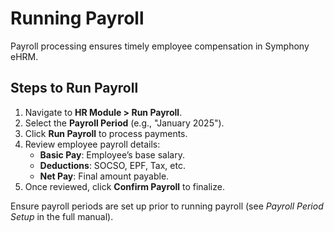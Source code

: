 # Running Payroll

Payroll processing ensures timely employee compensation in Symphony eHRM.

## Steps to Run Payroll

1. Navigate to **HR Module > Run Payroll**.
2. Select the **Payroll Period** (e.g., "January 2025").
3. Click **Run Payroll** to process payments.
4. Review employee payroll details:
     - **Basic Pay**: Employee’s base salary.
     - **Deductions**: SOCSO, EPF, Tax, etc.
     - **Net Pay**: Final amount payable.
5. Once reviewed, click **Confirm Payroll** to finalize.

Ensure payroll periods are set up prior to running payroll (see *Payroll Period Setup* in the full manual).
